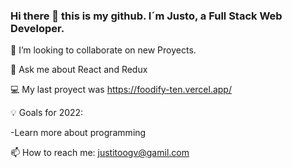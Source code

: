 ### Hi there 👋 this is my github. I´m Justo, a Full Stack Web Developer.


👯 I’m looking to collaborate on new Proyects.

💬 Ask me about React and Redux

💻 My last proyect was https://foodify-ten.vercel.app/

💡 Goals for 2022: 


-Learn more about programming


📫 How to reach me: justitoogv@gamil.com
<!--
**JustoGV/JustoGv** is a ✨ _special_ ✨ repository because its `README.md` (this file) appears on your GitHub profile.

Here are some ideas to get you started:

- 🔭 I’m currently working on ...
- 🌱 I’m currently learning ...
- 👯 I’m looking to collaborate on ...
- 🤔 I’m looking for help with ...
- 💬 Ask me about ...
- 📫 How to reach me: ...
- 😄 Pronouns: ...
- ⚡ Fun fact: ...
-->
